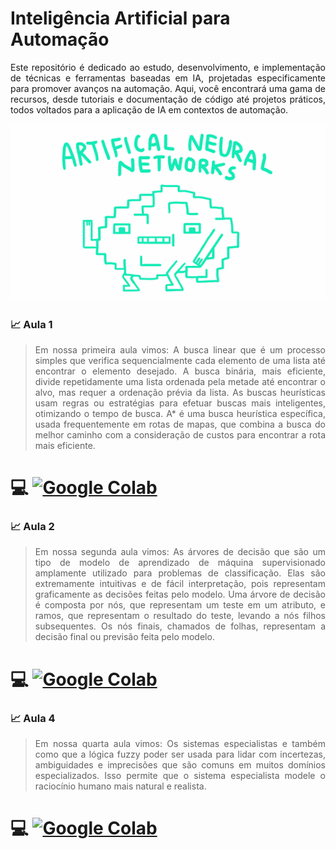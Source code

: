 # Inteligência Artificial para Automação

<p align="justify"> Este repositório é dedicado ao estudo, desenvolvimento, e implementação de técnicas e ferramentas baseadas em IA, projetadas especificamente para promover avanços na automação. Aqui, você encontrará uma gama de recursos, desde tutoriais e documentação de código até projetos práticos, todos voltados para a aplicação de IA em contextos de automação.</p>

<p  align="center">
<img src="ANN.gif">             
<br>
</p>

### :chart_with_upwards_trend: Aula 1 

> <p align="justify"> Em nossa primeira aula vimos: A busca linear que é um processo simples que verifica sequencialmente cada elemento de uma lista até encontrar o elemento desejado. A busca binária, mais eficiente, divide repetidamente uma lista ordenada pela metade até encontrar o alvo, mas requer a ordenação prévia da lista. As buscas heurísticas usam regras ou estratégias para efetuar buscas mais inteligentes, otimizando o tempo de busca. A* é uma busca heurística específica, usada frequentemente em rotas de mapas, que combina a busca do melhor caminho com a consideração de custos para encontrar a rota mais eficiente.</p>

 # :computer: [![Google Colab](https://badgen.net/badge/Launch/on%20Google%20Colab/blue?icon=terminal)](https://github.com/Rafael-Barbosa/IA-para-Automacao/blob/main/Aula_1.ipynb) 


 ### :chart_with_upwards_trend: Aula 2 

> <p align="justify"> Em nossa segunda aula vimos: As árvores de decisão que são um tipo de modelo de aprendizado de máquina supervisionado amplamente utilizado para problemas de classificação. Elas são extremamente intuitivas e de fácil interpretação, pois representam graficamente as decisões feitas pelo modelo. Uma árvore de decisão é composta por nós, que representam um teste em um atributo, e ramos, que representam o resultado do teste, levando a nós filhos subsequentes. Os nós finais, chamados de folhas, representam a decisão final ou previsão feita pelo modelo. </p>

 # :computer: [![Google Colab](https://badgen.net/badge/Launch/on%20Google%20Colab/blue?icon=terminal)](https://github.com/Rafael-Barbosa/IA-para-Automacao/blob/main/Aula_2.ipynb) 

  ### :chart_with_upwards_trend: Aula 4

> <p align="justify"> Em nossa quarta aula vimos: Os sistemas especialistas e também como que a lógica fuzzy poder ser usada para lidar com incertezas, ambiguidades e imprecisões que são comuns em muitos domínios especializados. Isso permite que o sistema especialista modele o raciocínio humano mais natural e realista.</p>

 # :computer: [![Google Colab](https://badgen.net/badge/Launch/on%20Google%20Colab/blue?icon=terminal)](https://github.com/Rafael-Barbosa/IA-para-Automacao/blob/main/Aula_4.ipynb) 

